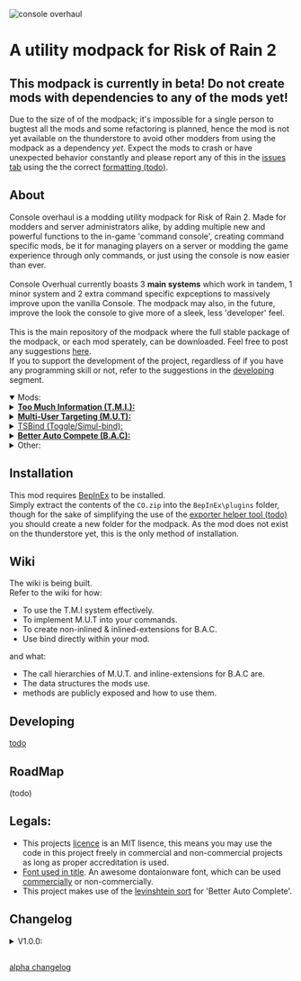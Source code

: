 ![console overhaul](https://github.com/8BitShadow/media-resources/blob/main/console%20overhaul.png?raw=true)
# A utility modpack for Risk of Rain 2

## **This modpack is currently in beta! Do not create mods with dependencies to any of the mods yet!**
Due to the size of of the modpack; it's impossible for a single person to bugtest all the mods and some refactoring is planned, hence the mod is not yet available on the thunderstore to avoid other modders from using the modpack as a dependency <i>yet</i>. Expect the mods to crash or have unexpected behavior constantly and please report any of this in the [issues tab](https://github.com/8BtS-A-to-IA/Console-Overhaul/issues) using the the correct [formatting (todo)]().

## About
Console overhaul is a modding utility modpack for Risk of Rain 2. Made for modders and server administrators alike, by adding multiple new and powerful functions to the in-game 'command console', creating command specific mods, be it for managing players on a server or modding the game experience through only commands, or just using the console is now easier than ever.
<br><br>
Console Overhual currently boasts 3 <b>main systems</b> which work in tandem, 1 minor system and 2 extra command specific expceptions to massively improve upon the vanilla Console. The modpack may also, in the future, improve the look the console to give more of a sleek, less 'developer' feel.
<br><br>
This is the main repository of the modpack where the full stable package of the modpack, or each mod sperately, can be downloaded. Feel free to post any suggestions [here](https://github.com/8BtS-A-to-IA/Console-Overhaul/issues).<br>
If you to support the development of the project, regardless of if you have any programming skill or not, refer to the suggestions in the [developing](#developing) segment.

<details open>
  <summary>Mods:</summary>
  <details>
    <summary><b><a href="https://github.com/8BtS-A-to-IA/Console-Overhaul-TMI">Too Much Information (T.M.I.):</a></b></summary>
  
- The T.M.I system is called either the "Too Much Information" system or the "Player Stats" API - this systems allows any mod and CC to retrieve virtually any supported information on a players' CharacterBody.<br>
      And yes, before you ask, the name <b><i>is</i></b> pun name based off of the minecraft mods 'Not/Just Enough Items' (N/J.E.I.).<br><br>
The system uses a generic interface allowing retrieval of any data from just a single method called `GetVariableFromString()`, requiring only the name of the variable, the body to target and an object of the return type. To help with finding what the type of a specific stat is (dynamically), a method exists which allows you to retrieve the type of any of the fetchable data; `GetVariableTypeFromString()`, requiring only the name of the variable and the body to target.
<br><br>
- As an alternative to `GetVariableFromString()`, you can use `GetVariableObjectFromString()` with just the variables' name, body and optionally the type if it's already known and it will return the stat in object form.<br>
      It is, however, recommended to define the type if possible as the runtime will spend much less time searching for the object.
<br><br>
- This system is planned to be extensible; meaning if you want to add a new type that can be retrieved/changed or any missed stat you can create an 'extension' mod which adds this functionality. This should be available sometime in late-beta/early-realease.
</details>

<details>
  <summary><b><a href="https://github.com/8BtS-A-to-IA/Console-Overhaul-MUT">Multi-User Targeting (M.U.T):</a></b></summary>
  
- The M.U.T system is called the "Multi-User Targeting" system - this system allows both console commands and other mods to be able to easily target multiple players' CharacterBodies with an extremely flexible targeting system.
<br><br>
Almost all statistics that a characterBody has access to can be queried against to allow accurate targeting, instead of just a user's name - anything from their health to the amount of hitboxes their current character has can be queried thanks to the T.M.I system.
<br><br>
- M.U.T. 'queries' can add to, or remove from, the list of CharacterBodies to get, allowing you to--for example--quickly target everyone but yourself with the simple query: "all&!me", which translates to "all players AND NOT the local player", or more powerfully; to target everyone with at least 10 items and not yourself: "all:itemcountany=>10&!me".<br>
    There is no (soft) limit to the amount of 'additional queries' (&s) that can be made in a single query, you can--if you're so inclined--have a query with even 100 'additional queries'.
  <br><br>
  <summary>Sadly, this is not extensible due to its complexity and there are no plans of making it extensible.</summary>
</details>

<details>
  <summary><a href="https://github.com/8BtS-A-to-IA/Console-Overhaul-TSBind">TSBind (Toggle/Simul-bind):</a></summary>
  
- The 'Binding' system is a very simple alternative system to the "SimpleMacros" mod which allows you to bind any console command (CC) to any key unity supports, this mod has no UI and is controlled entirely from the console - enabling support with any mod.
  <br><br>
- Simply bind a key by doing `COSimulBind [key] [command]` in the console then press the key when the console is closed and the CC will automatically be sent.<br>
    If the command is run multiple times with the same key, all commands defined when binding will run one after the other - all at once.
  <br><br>
You can also use `CObind [key] [command]`--similarly to `COSimulBind` when used multiple times--to preform the same action but each press will switch between calling one command then the next in the order of when it was bound, for example running `CObind p 'timescale 0'` then `CObind p 'timescale 1'` will set the timescale of the game to 0 when the <kbd>p</kbd> key is pressed then back to 1 when it is pressed again - looping back to 0 when pressed again.
  <br><br>
You can unbind the latest bind of the respective type by calling the command with no second parameter, for example: running `COBind P` will attempt to unbind the latest command bound to the <kbd>p</kbd> key. Alternatively you can use the `COUnbind` command with at least one argument to unbind a keybind at a specific index of the 'toggle' bind type, 2 arguments to unbind at an index of the specified bind type ('toggle' or 'simul') or 3 arguments (with the first argument being ignored) which will let you unbind the first found of the selected keybind.
</details>

<details>
  <summary><b><a href="https://github.com/8BtS-A-to-IA/Console-Overhaul-BAC">Better Auto Compete (B.A.C):</a></b></summary>
  
- The B.A.C system is called the "Better Auto Complete" system; it's an alternative from "DebugToolkit" where this uses the <kbd>TAB</kbd> key to cycle through suggestions instead of the <kbd>↓</kbd> key, is extensible and gets the closest matching suggestion according to a levishtein sort.<br>
The name was made before DebugToolkit was even public...so...
  <br><br>
- This system can work seamlessly with any new CC from any mod as long as it follows the simple naming convention; in the name of the CC, have the order of identifiers be in the same order as the arguments for your CC.
  <br><br>
- If the user presses tab when there is no argument text then all items related to the identifier will be suggested in cycle--including M.U.T's "me", "all", "*", "alive", e.c.t special queries when cycling through the players if it's installed--otherwise the closest possible match will be suggested instead.
  <br><br>
- The identifiers may be any of the following: player, item, buff, equipment or team and is possible to have multiple identifiers in a single CC. This can be extended by other mods that have their own enumerable sets that their CCs can use may inject that enumerable into B.A.C. For example a mod may add a CC which only targets enemy NPCs, thus this specific CC would want to cycle through enemy NPC names/object-IDs - the mod can generate that list and inject it, along with a recognition token (a new ACRI), directly into B.A.C. allowing for *any* CC with that specific ACRI in its name to be able to cycle through the newly added enumerable.<br>
A mod can also create a 'special fill' extension where B.A.C. will only itterate through the injected enumerable on a specific set of console commands instead of the ACRI, like the CC "COBind" (from ['TSBind'](https://github.com/8BtS-A-to-IA/Console-Overhaul-TSBind)) will be the only case where all possible non-bound key-binds will be cycled through as it is specially filled to only ever run specifically on the "COBind" CC - unless changed by other mods.
</details>
</details>

<details>
  <summary>Other:</summary>
  <details>
    <summary>'not in mission' exception:</summary>
    
- When creating a new ConCommand, you can use the method `CheckIfInStage()` at the head to force players to have a stage loaded for your command to be usable.
    <br><br>
- This is particularly useful if your command requires a player or structure to be loaded.
  </details>
  <details>
    <summary>'One player targetable' exception:</summary>
- When creating multiple new ConCommands, where some use M.U.T. and some must not, you can use the method `GetPlayerBodyByName()` instead of `GetPlayerBodiesByName()`, which will attempt to retrieve just one player's CharacterBody and stop a console command if the user is trying to target multiple players - producing a warning to the player that the command is incompatible with M.U.T.
    <br><br>
- This is particularly useful for cleaning your commands up while also handling users attempting to misuse the command.
  </details>

</details>

## Installation
This mod requires [BepInEx](https://thunderstore.io/package/bbepis/BepInExPack/) to be installed.<br>
Simply extract the contents of the `CO.zip` into the `BepInEx\plugins` folder, though for the sake of simplifying the use of the [exporter helper tool (todo)]() you should create a new folder for the modpack. As the mod does not exist on the thunderstore yet, this is the only method of installation.

## Wiki
The wiki is being built.<br>
Refer to the wiki for how:
- To use the T.M.I system effectively.
- To implement M.U.T into your commands.
- To create non-inlined & inlined-extensions for B.A.C.
- Use bind directly within your mod.

and what:
- The call hierarchies of M.U.T. and inline-extensions for B.A.C are.
- The data structures the mods use.
- methods are publicly exposed and how to use them.

## Developing
[todo](https://github.com/18F/open-source-guide/blob/18f-pages/pages/making-readmes-readable.md#instructions-for-how-people-can-help)

## RoadMap
(todo)

## Legals:
- This projects [licence](LICENSE) is an MIT lisence, this means you may use the code in this project freely in commercial and non-commercial projects as long as proper accreditation is used.<br>
- [Font used in title](https://www.dafont.com/frozen-crystal.font). An awesome dontaionware font, which can be used [commercially](www.iconian.com/commercial.html) or non-commercially.<br>
- This project makes use of the [levinshtein sort](https://www.dotnetperls.com/levenshtein) for 'Better Auto Complete'.<br>

## Changelog
<details>
    <summary>V1.0.0:</summary>
</details>


## 
[alpha changelog](./Alpha%20Changelog)
